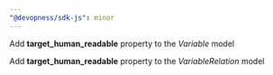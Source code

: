 ```yaml
---
"@devopness/sdk-js": minor
---
```


Add **target_human_readable** property to the _Variable_ model

Add **target_human_readable** property to the _VariableRelation_ model
